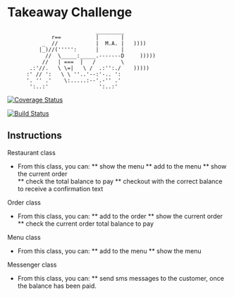 Takeaway Challenge
==================
```
                            _________
              r==           |       |
           _  //            |  M.A. |   ))))
          |_)//(''''':      |       |
            //  \_____:_____.-------D     )))))
           //   | ===  |   /        \
       .:'//.   \ \=|   \ /  .:'':./    )))))
      :' // ':   \ \ ''..'--:'-.. ':
      '. '' .'    \:.....:--'.-'' .'
       ':..:'                ':..:'

 ```
[![Coverage Status](https://coveralls.io/repos/github/makersacademy/takeaway-challenge/badge.svg?branch=mohamedIssaq)](https://coveralls.io/github/makersacademy/takeaway-challenge?branch=mohamedIssaq)

[![Build Status](https://travis-ci.org/jackhardy1/takeaway-challenge.svg?branch=master)](https://travis-ci.org/jackhardy1/takeaway-challenge)

Instructions
-------
Restaurant class
* From this class, you can:
** show the menu
** add to the menu
** show the current order  
** check the total balance to pay
** checkout with the correct balance to receive a confirmation text

Order class
* From this class, you can:
** add to the order
** show the current order
** check the current order total balance to pay

Menu class
* From this class, you can:
** add to the menu
** show the menu

Messenger class
* From this class, you can:
** send sms messages to the customer, once the balance has been paid.
